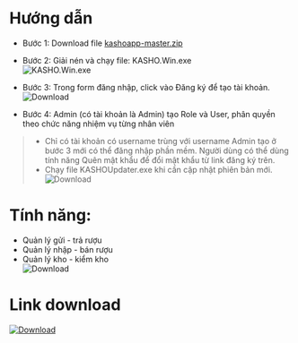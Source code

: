 # Hướng dẫn
- Bước 1: Download file  [kashoapp-master.zip](https://github.com/dongocquy/kashoapp/archive/master.zip)
- Bước 2: Giải nén và chạy file: KASHO.Win.exe \
![KASHO.Win.exe](https://github.com/dongocquy/kashoapp/blob/master/Images/kasho.win.exe.png?raw=true)

- Bước 3: Trong form đăng nhập, click vào Đăng ký để tạo tài khoản. \
![Download](https://github.com/dongocquy/kashoapp/blob/master/Images/loginform.png?raw=true)
- Bước 4: Admin (có tài khoản là Admin) tạo Role và User, phân quyền theo chức năng nhiệm vụ từng nhân viên
> - Chỉ có tài khoản có username trùng với username Admin tạo ở bước 3 mới có thể đăng nhập phần mềm. Người dùng có thể dùng tính năng Quên mật khẩu để đổi mật khẩu từ link đăng ký trên.
> - Chạy file KASHOUpdater.exe khi cần cập nhật phiên bản mới.\
![Download](https://github.com/dongocquy/kashoapp/blob/master/Images/KASHOUpdater.png?raw=true)
# Tính năng:
  - Quản lý gửi - trả rượu
  - Quản lý nhập - bán rượu
  - Quản lý kho - kiểm kho\
![Download](https://github.com/dongocquy/kashoapp/blob/master/Images/kiemkho.png?raw=true)
# Link download
[![Download](https://images-na.ssl-images-amazon.com/images/I/418eAHsdh0L.png)](https://github.com/dongocquy/atmosapp/archive/master.zip)